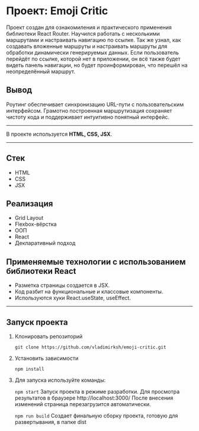 # Проект: Emoji Critic

Проект создан для ознакомиления и практического применения библиотеки React Router.
Научился работать с несколькими маршрутами и настраивать навигацию по ссылке. Так же узнал, как создавать вложенные маршруты и настраивать маршруты для обработки динамически генерируемых данных.
Если пользователь перейдёт по ссылке, которой нет в приложении, он всё также будет видеть панель навигации, но будет проинформирован, что перешёл на неопределённый маршрут.

## Вывод
Роутинг обеспечивает синхронизацию URL-пути с пользовательским интерфейсом. Грамотно построенная маршрутизация сохраняет чистоту кода и поддерживает интуитивно понятный интерфейс.

____
В проекте используется **HTML, CSS, JSX**.

___
## Стек
+ HTML
+ CSS
+ JSX


## Реализация
+ Grid Layout
+ Flexbox-вёрстка
+ ООП
+ React
+ Декларативный подход


## Применяемые технологии с использованием библиотеки React
+ Разметка страницы создается в JSX.
+ Код разбит на функциональные и классовые компоненты.
+ Используются хуки React.useState, useEffect.

___

## Запуск проекта ##

1. Клонировать репозиторий

    ```git clone https://github.com/vladimirksh/emoji-critic.git```

2. Установить зависимости

    ```npm install```

3. Для запуска используйте команды:

    ```npm start```
  Запуск проекта в режиме разработки. Для просмотра результатов в браузере http://localhost:3000/ После внесения изменений страница перезагрузится автоматически.

    ```npm run build```
  Создает финальную сборку проекта, готовую для развертывания, в папке dist